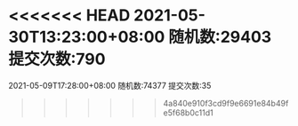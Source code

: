 <<<<<<< HEAD
2021-05-30T13:23:00+08:00
随机数:29403
提交次数:790
=======
2021-05-09T17:28:00+08:00
随机数:74377
提交次数:35
>>>>>>> 4a840e910f3cd9f9e6691e84b49fe5f68b0c11d1
